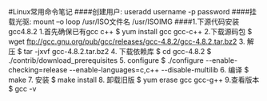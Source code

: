 #Linux常用命令笔记
####创建用户: useradd username -p password
####挂载光驱: mount –o loop /usr/ISO文件名 /usr/ISOIMG
####1.下源代码安装gcc4.8.2
	1.首先确保已有gcc c++
		$ yum install gcc gcc-c++
	2.下载源码包
		$ wget ftp://gcc.gnu.org/pub/gcc/releases/gcc-4.8.2/gcc-4.8.2.tar.bz2
	3. 解压
		$ tar -jxvf  gcc-4.8.2.tar.bz2
	4. 下载依赖库
		$ cd gcc-4.8.2
		$ ./contrib/download_prerequisites
	5. configure
		$ ./configure --enable-checking=release --enable-languages=c,c++ --disable-multilib
	6. 编译
		$ make
	7. 安装
		$ make install
	8. 卸载旧版
		$ yum erase gcc gcc-g++
	9.查看版本
		$ gcc -v

